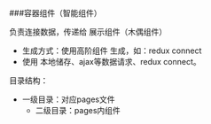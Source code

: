 ###容器组件（智能组件）
<p>负责连接数据，传递给 展示组件（木偶组件）</p>
<ul>
    <li>生成方式：使用高阶组件 生成，如：redux connect</li>
    <li>使用 本地储存、ajax等数据请求、redux connect。</li>
</ul>
<p>目录结构：</p>
<ul>
    <li>
        一级目录：对应pages文件
        <ul>
            <li>二级目录：pages内组件</li>
        </ul>
    </li>
</ul>